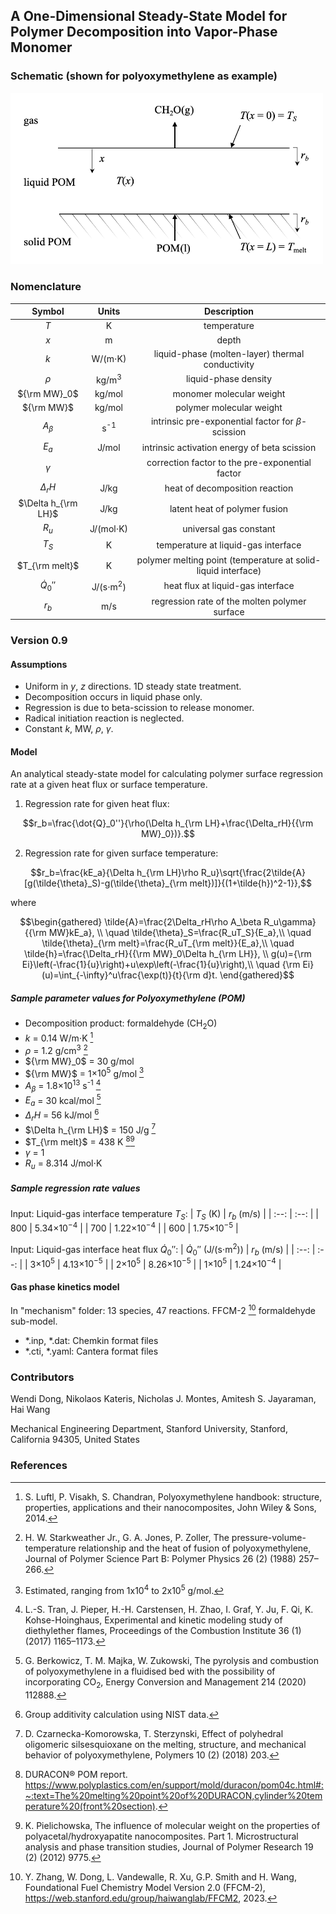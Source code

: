 ## A One-Dimensional Steady-State Model for Polymer Decomposition into Vapor-Phase Monomer

### Schematic (shown for polyoxymethylene as example)

<img src="img/polymerschematic.png" width="500"/>

### Nomenclature

| Symbol | Units | Description |
| :--: |  :--: | :--: |
| $T$ | K | temperature |
| $x$ | m | depth |
| $k$ | W/(m$`\cdot`$K) | liquid-phase (molten-layer) thermal conductivity |
| $\rho$ | kg/m<sup>3</sup> | liquid-phase density |
| ${\rm MW}_0$ | kg/mol | monomer molecular weight |
| ${\rm MW}$ | kg/mol | polymer molecular weight |
| $A_\beta$ | s<sup>-1</sup> | intrinsic pre-exponential factor for $\beta$-scission |
| $E_a$ | J/mol | intrinsic activation energy of beta scission |
| $\gamma$ | | correction factor to the pre-exponential factor |
| $\Delta_rH$ | J/kg | heat of decomposition reaction |
| $\Delta h_{\rm LH}$ | J/kg | latent heat of polymer fusion |
| $R_u$ | J/(mol$`\cdot`$K) | universal gas constant |
| $T_S$ | K | temperature at liquid-gas interface |
| $T_{\rm melt}$ | K | polymer melting point (temperature at solid-liquid interface) |
| $\dot{Q}_0''$ | J/(s$`\cdot`$m<sup>2</sup>) | heat flux at liquid-gas interface |
| $r_b$ | m/s | regression rate of the molten polymer surface |

### Version 0.9

#### Assumptions

- Uniform in $y$, $z$ directions. 1D steady state treatment.
- Decomposition occurs in liquid phase only.
- Regression is due to beta-scission to release monomer.
- Radical initiation reaction is neglected.
- Constant $k$, MW, $\rho$, $\gamma$.
  
#### Model

An analytical steady-state model for calculating polymer surface regression rate at a given heat flux or surface temperature.

1) Regression rate for given heat flux:

```math
r_b=\frac{\dot{Q}_0''}{\rho(\Delta h_{\rm LH}+\frac{\Delta_rH}{{\rm MW}_0})}.
```

2) Regression rate for given surface temperature:

```math
r_b=\frac{kE_a}{\Delta h_{\rm LH}\rho R_u}\sqrt{\frac{2\tilde{A}[g(\tilde{\theta}_S)-g(\tilde{\theta}_{\rm melt})]}{(1+\tilde{h})^2-1}},
```

where

```math
\begin{gathered}
\tilde{A}=\frac{2\Delta_rH\rho A_\beta R_u\gamma}{{\rm MW}kE_a}, \\
\quad \tilde{\theta}_S=\frac{R_uT_S}{E_a},\\
\quad \tilde{\theta}_{\rm melt}=\frac{R_uT_{\rm melt}}{E_a},\\
\quad \tilde{h}=\frac{\Delta_rH}{{\rm MW}_0\Delta h_{\rm LH}}, \\
g(u)={\rm Ei}\left(-\frac{1}{u}\right)+u\exp\left(-\frac{1}{u}\right),\\
\quad {\rm Ei}(u)=\int_{-\infty}^u\frac{\exp(t)}{t}{\rm d}t.
\end{gathered}
```

##### Sample parameter values for Polyoxymethylene (POM)

- Decomposition product: formaldehyde (CH<sub>2</sub>O)
- $k$ = 0.14 W/m$`\cdot`$K [^handbook]
- $\rho$ = 1.2 g/cm<sup>3</sup> [^liquid_density]
- ${\rm MW}_0$ = 30 g/mol
- ${\rm MW}$ = 1$`\times 10^5`$ g/mol [^polymer_MW]
- $A_\beta$ = 1.8$`\times 10^{13}`$ s<sup>-1</sup> [^DEE_mech]
- $E_a$ = 30 kcal/mol [^BMZ2020]
- $\Delta_rH$ = 56 kJ/mol [^NIST_GA]
- $\Delta h_{\rm LH}$ = 150 J/g [^latent_heat]
- $T_{\rm melt}$ = 438 K [^product_report][^P2012]
- $\gamma$ = 1
- $R_u$ = 8.314 J/mol$`\cdot`$K

##### Sample regression rate values
Input: Liquid-gas interface temperature $T_S$:
| $T_S$ (K) | $r_b$ (m/s) |
| :--: |  :--: | 
| 800 | 5.34$`\times 10^{-4}`$ |
| 700 | 1.22$`\times 10^{-4}`$ |
| 600 | 1.75$`\times 10^{-5}`$ |

Input: Liquid-gas interface heat flux $\dot{Q}_0''$:
| $\dot{Q}_0''$ (J/(s$`\cdot`$m<sup>2</sup>)) | $r_b$ (m/s) |
| :--: |  :--: |
| 3$`\times 10^5`$ | 4.13$`\times 10^{-5}`$ |
| 2$`\times 10^5`$ | 8.26$`\times 10^{-5}`$ |
| 1$`\times 10^5`$ | 1.24$`\times 10^{-4}`$ |

#### Gas phase kinetics model

In "mechanism" folder: 13 species, 47 reactions. FFCM-2 [^FFCM2] formaldehyde sub-model.
- *.inp, *.dat: Chemkin format files
- *.cti, *.yaml: Cantera format files

### Contributors
Wendi Dong, Nikolaos Kateris, Nicholas J. Montes, Amitesh S. Jayaraman, Hai Wang

Mechanical Engineering Department, Stanford University, Stanford, California 94305, United States

### References

[^handbook]: S. Luftl, P. Visakh, S. Chandran, Polyoxymethylene handbook: structure, properties, applications and their nanocomposites, John Wiley & Sons, 2014.
[^liquid_density]: H. W. Starkweather Jr., G. A. Jones, P. Zoller, The pressure-volume-temperature relationship and the heat of fusion of polyoxymethylene, Journal of Polymer Science Part B: Polymer Physics 26 (2) (1988) 257–266.
[^polymer_MW]: Estimated, ranging from 1x10<sup>4</sup> to 2x10<sup>5</sup> g/mol.
[^DEE_mech]: L.-S. Tran, J. Pieper, H.-H. Carstensen, H. Zhao, I. Graf, Y. Ju, F. Qi, K. Kohse-Hoinghaus, Experimental and kinetic modeling study of diethylether flames, Proceedings of the Combustion Institute 36 (1) (2017) 1165–1173.
[^BMZ2020]: G. Berkowicz, T. M. Majka, W.  ̇Zukowski, The pyrolysis and combustion of polyoxymethylene in a fluidised bed with the possibility of incorporating CO<sub>2</sub>, Energy Conversion and Management 214 (2020) 112888.
[^NIST_GA]: Group additivity calculation using NIST data.
[^latent_heat]: D. Czarnecka-Komorowska, T. Sterzynski, Effect of polyhedral oligomeric silsesquioxane on the melting, structure, and mechanical behavior of polyoxymethylene, Polymers 10 (2) (2018) 203.
[^product_report]: DURACON® POM report. https://www.polyplastics.com/en/support/mold/duracon/pom04c.html#:~:text=The%20melting%20point%20of%20DURACON,cylinder%20temperature%20(front%20section).
[^P2012]: K. Pielichowska, The influence of molecular weight on the properties of polyacetal/hydroxyapatite nanocomposites. Part 1. Microstructural analysis and phase transition studies, Journal of Polymer Research 19 (2) (2012) 9775.
[^FFCM2]: Y. Zhang, W. Dong, L. Vandewalle, R. Xu, G.P. Smith and H. Wang, Foundational Fuel Chemistry Model Version 2.0 (FFCM-2), https://web.stanford.edu/group/haiwanglab/FFCM2, 2023.
